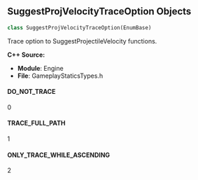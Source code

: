 ## SuggestProjVelocityTraceOption Objects

```python
class SuggestProjVelocityTraceOption(EnumBase)
```

Trace option to SuggestProjectileVelocity functions.

**C++ Source:**

- **Module**: Engine
- **File**: GameplayStaticsTypes.h

<a id="unreal.SuggestProjVelocityTraceOption.DO_NOT_TRACE"></a>

#### DO_NOT_TRACE

0

<a id="unreal.SuggestProjVelocityTraceOption.TRACE_FULL_PATH"></a>

#### TRACE_FULL_PATH

1

<a id="unreal.SuggestProjVelocityTraceOption.ONLY_TRACE_WHILE_ASCENDING"></a>

#### ONLY_TRACE_WHILE_ASCENDING

2

<a id="unreal.SearchCase"></a>